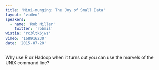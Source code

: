 ```yaml
---
title: 'Mini-munging: The Joy of Small Data'
layout: 'video'
speakers:
  - name: 'Rob Miller'
    twitter: 'robmil'
wistia: 'rc3ltk6jws'
vimeo: '168916230'
date: '2015-07-20'
---
```


Why use R or Hadoop when it turns out you can use the marvels of the UNIX command line?
